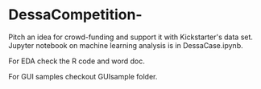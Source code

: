 # DessaCompetition-
Pitch an idea for crowd-funding and support it with Kickstarter's data set. Jupyter notebook on machine learning analysis is in DessaCase.ipynb.

For EDA check the R code and word doc. 

For GUI samples checkout GUIsample folder.
